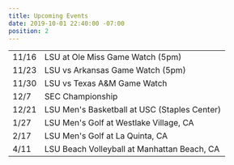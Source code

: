 ```yaml
---
title: Upcoming Events
date: 2019-10-01 22:40:00 -07:00
position: 2
---
```


<table>
<tr>
    <td>11/16</td>
    <td>LSU at Ole Miss Game Watch (5pm)</td>
</tr>
<tr>
    <td>11/23</td>
    <td>LSU vs Arkansas Game Watch (5pm)</td>
</tr>
<tr>
    <td>11/30</td>
    <td>LSU vs Texas A&M Game Watch</td>
</tr>
<tr>
    <td>12/7</td>
    <td>SEC Championship</td>
</tr>
<tr>
    <td>12/21</td>
    <td>LSU Men's Basketball at USC (Staples Center)</td>
</tr>
<tr>
    <td>1/27</td>
    <td>LSU Men's Golf at Westlake Village, CA</td>
</tr>
<tr>
    <td>2/17</td>
    <td>LSU Men's Golf at La Quinta, CA</td>
</tr>
<tr>
    <td>4/11</td>
    <td>LSU Beach Volleyball at Manhattan Beach, CA</td>
</tr>
</table>